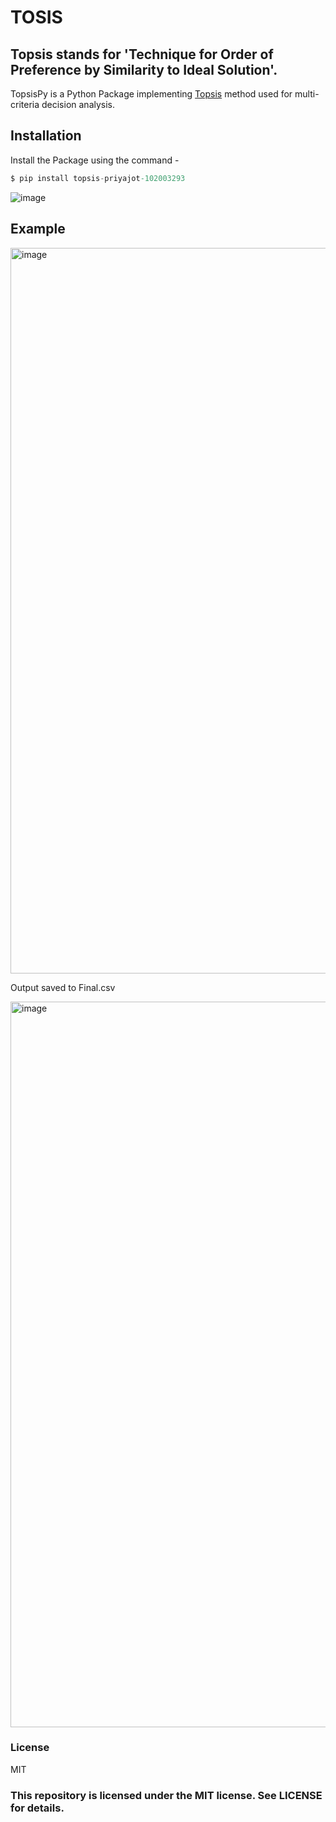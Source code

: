 # TOSIS
## Topsis stands for 'Technique for Order of Preference by Similarity to Ideal Solution'.
TopsisPy is a Python Package implementing [Topsis](https://en.wikipedia.org/wiki/TOPSIS) method used for multi-criteria decision analysis.

## Installation
Install the Package using the command - 
```s
$ pip install topsis-priyajot-102003293
```
![image](https://github.com/priyajotgill2003/TOPSIS/assets/72308930/9d862332-d568-44dd-a9fd-cd0753b42edc)


## Example

<img width="1161" alt="image" src="https://user-images.githubusercontent.com/72308930/219967345-e05ecf72-333a-49a5-8087-559249047417.png">


Output saved to Final.csv

<img width="1161" alt="image" src="https://user-images.githubusercontent.com/72308930/219967393-e29946df-6f50-4457-841b-aae99d64a65f.png">


### License

MIT

### This repository is licensed under the MIT license. See LICENSE for details.
